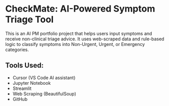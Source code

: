 # CheckMate: AI-Powered Symptom Triage Tool

This is an AI PM portfolio project that helps users input symptoms and receive non-clinical triage advice. It uses web-scraped data and rule-based logic to classify symptoms into Non-Urgent, Urgent, or Emergency categories.

## Tools Used:
- Cursor (VS Code AI assistant)
- Jupyter Notebook
- Streamlit
- Web Scraping (BeautifulSoup)
- GitHub
